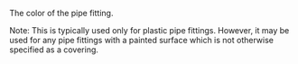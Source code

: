 ﻿The color of the pipe fitting.

Note: This is typically used only for plastic pipe fittings. However, it may be used for any pipe fittings with a painted surface which is not otherwise specified as a covering.
